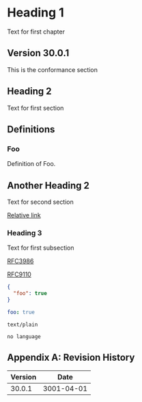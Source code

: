 # Heading 1

Text for first chapter

## Version 30.0.1

This is the conformance section

## Heading 2

Text for <a name="first-anchor"></a>first section

## Definitions

### Foo

Definition of Foo.

## Another Heading 2

Text for second section

[Relative link](../examples/foo.yaml)

### Heading 3

Text for first subsection

[RFC3986](https://datatracker.ietf.org/doc/html/rfc3986)

[RFC9110](https://www.rfc-editor.org/rfc/rfc9110.html#section-4)

```json
{
  "foo": true
}
```

```yaml
foo: true
```

```text
text/plain
```

```
no language
```

## Appendix A: Revision History

Version | Date
--------|-----------
30.0.1  | 3001-04-01
